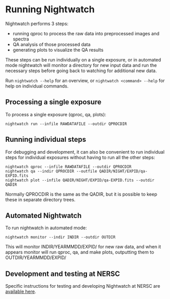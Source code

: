 # Running Nightwatch

Nightwatch performs 3 steps:
  * running qproc to process the raw data into preprocessed images and spectra
  * QA analysis of those processed data
  * generating plots to visualize the QA results
  
These steps can be run individually on a single exposure, or in automated
mode nightwatch will monitor a directory for new input data and run the necessary
steps before going back to watching for additional new data.

Run `nightwatch --help` for an overview, or `nightwatch <command> --help`
for help on individual commands.

## Processing a single exposure

To process a single exposure (qproc, qa, plots):
```
nightwatch run --infile RAWDATAFILE --outdir QPROCDIR
```

## Running individual steps

For debugging and development, it can also be convenient to run individual
steps for individual exposures without having to run all the other steps:

```
nightwatch qproc --infile RAWDATAFILE --outdir QPROCDIR
nightwatch qa --indir QPROCDIR --outfile QADIR/NIGHT/EXPID/qa-EXPID.fits
nightwatch plot --infile QADIR/NIGHT/EXPID/qa-EXPID.fits --outdir QADIR
```

Normally QPROCDIR is the same as the QADIR, but it is possible to keep
these in separate directory trees.

## Automated Nightwatch

To run nightwatch in automated mode:
```
nightwatch monitor --indir INDIR --outdir OUTDIR
```
This will monitor INDIR/YEARMMDD/EXPID/ for new raw data, and when it appears
monitor will run qproc, qa, and make plots, outputting them to
OUTDIR/YEARMMDD/EXPID/

## Development and testing at NERSC

Specific instructions for testing and developing Nightwatch at NERSC are
[available here](testing.md).

